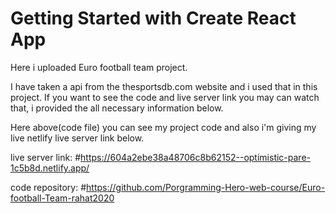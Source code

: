 # Getting Started with Create React App

Here i uploaded Euro football team project.

I have taken a api from the thesportsdb.com website and i used that in this project. If you want to see the code and live server link you may can watch that, i provided the all necessary information below. 

Here above(code file) you can see my project code and also i'm giving my live netlify live server link below.

live server link: #https://604a2ebe38a48706c8b62152--optimistic-pare-1c5b8d.netlify.app/

code repository: #https://github.com/Porgramming-Hero-web-course/Euro-football-Team-rahat2020
